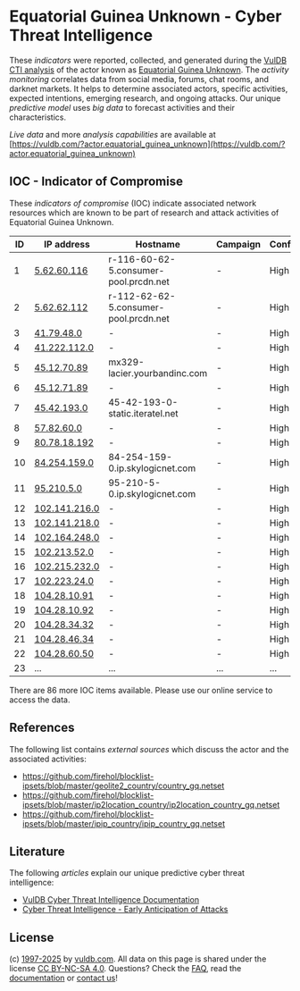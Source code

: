 # Equatorial Guinea Unknown - Cyber Threat Intelligence

These _indicators_ were reported, collected, and generated during the [VulDB CTI analysis](https://vuldb.com/?kb.cti) of the actor known as [Equatorial Guinea Unknown](https://vuldb.com/?actor.equatorial_guinea_unknown). The _activity monitoring_ correlates data from social media, forums, chat rooms, and darknet markets. It helps to determine associated actors, specific activities, expected intentions, emerging research, and ongoing attacks. Our unique _predictive model_ uses _big data_ to forecast activities and their characteristics.

_Live data_ and more _analysis capabilities_ are available at [https://vuldb.com/?actor.equatorial_guinea_unknown](https://vuldb.com/?actor.equatorial_guinea_unknown)

## IOC - Indicator of Compromise

These _indicators of compromise_ (IOC) indicate associated network resources which are known to be part of research and attack activities of Equatorial Guinea Unknown.

ID | IP address | Hostname | Campaign | Confidence
-- | ---------- | -------- | -------- | ----------
1 | [5.62.60.116](https://vuldb.com/?ip.5.62.60.116) | r-116-60-62-5.consumer-pool.prcdn.net | - | High
2 | [5.62.62.112](https://vuldb.com/?ip.5.62.62.112) | r-112-62-62-5.consumer-pool.prcdn.net | - | High
3 | [41.79.48.0](https://vuldb.com/?ip.41.79.48.0) | - | - | High
4 | [41.222.112.0](https://vuldb.com/?ip.41.222.112.0) | - | - | High
5 | [45.12.70.89](https://vuldb.com/?ip.45.12.70.89) | mx329-lacier.yourbandinc.com | - | High
6 | [45.12.71.89](https://vuldb.com/?ip.45.12.71.89) | - | - | High
7 | [45.42.193.0](https://vuldb.com/?ip.45.42.193.0) | 45-42-193-0-static.iteratel.net | - | High
8 | [57.82.60.0](https://vuldb.com/?ip.57.82.60.0) | - | - | High
9 | [80.78.18.192](https://vuldb.com/?ip.80.78.18.192) | - | - | High
10 | [84.254.159.0](https://vuldb.com/?ip.84.254.159.0) | 84-254-159-0.ip.skylogicnet.com | - | High
11 | [95.210.5.0](https://vuldb.com/?ip.95.210.5.0) | 95-210-5-0.ip.skylogicnet.com | - | High
12 | [102.141.216.0](https://vuldb.com/?ip.102.141.216.0) | - | - | High
13 | [102.141.218.0](https://vuldb.com/?ip.102.141.218.0) | - | - | High
14 | [102.164.248.0](https://vuldb.com/?ip.102.164.248.0) | - | - | High
15 | [102.213.52.0](https://vuldb.com/?ip.102.213.52.0) | - | - | High
16 | [102.215.232.0](https://vuldb.com/?ip.102.215.232.0) | - | - | High
17 | [102.223.24.0](https://vuldb.com/?ip.102.223.24.0) | - | - | High
18 | [104.28.10.91](https://vuldb.com/?ip.104.28.10.91) | - | - | High
19 | [104.28.10.92](https://vuldb.com/?ip.104.28.10.92) | - | - | High
20 | [104.28.34.32](https://vuldb.com/?ip.104.28.34.32) | - | - | High
21 | [104.28.46.34](https://vuldb.com/?ip.104.28.46.34) | - | - | High
22 | [104.28.60.50](https://vuldb.com/?ip.104.28.60.50) | - | - | High
23 | ... | ... | ... | ...

There are 86 more IOC items available. Please use our online service to access the data.

## References

The following list contains _external sources_ which discuss the actor and the associated activities:

* https://github.com/firehol/blocklist-ipsets/blob/master/geolite2_country/country_gq.netset
* https://github.com/firehol/blocklist-ipsets/blob/master/ip2location_country/ip2location_country_gq.netset
* https://github.com/firehol/blocklist-ipsets/blob/master/ipip_country/ipip_country_gq.netset

## Literature

The following _articles_ explain our unique predictive cyber threat intelligence:

* [VulDB Cyber Threat Intelligence Documentation](https://vuldb.com/?kb.cti)
* [Cyber Threat Intelligence - Early Anticipation of Attacks](https://www.scip.ch/en/?labs.20201022)

## License

(c) [1997-2025](https://vuldb.com/?kb.changelog) by [vuldb.com](https://vuldb.com/?kb.about). All data on this page is shared under the license [CC BY-NC-SA 4.0](https://creativecommons.org/licenses/by-nc-sa/4.0/). Questions? Check the [FAQ](https://vuldb.com/?kb.faq), read the [documentation](https://vuldb.com/?kb) or [contact us](https://vuldb.com/?contact)!
